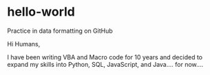 # hello-world
Practice in data formatting on GitHub

Hi Humans,

I have been writing VBA and Macro code for 10 years and decided to expand my skills into Python, SQL, JavaScript, and Java.... for now....
